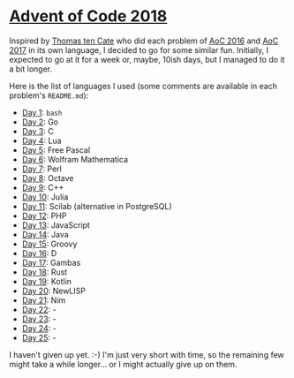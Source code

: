 # [Advent of Code 2018](https://adventofcode.com/2018)

Inspired by [Thomas ten Cate](https://github.com/ttencate/) who did each
problem of [AoC 2016](https://github.com/ttencate/aoc2016) and [AoC
2017](https://github.com/ttencate/aoc2017) in its own  language, I decided to
go for some similar fun. Initially, I expected to go at it for a week or,
maybe, 10ish days, but I managed to do it a bit longer.

Here is the list of languages I used (some comments are available in each
problem's `README.md`):

* [Day 1](day01/): `bash`
* [Day 2](day02/): Go
* [Day 3](day03/): C
* [Day 4](day04/): Lua
* [Day 5](day05/): Free Pascal
* [Day 6](day06/): Wolfram Mathematica
* [Day 7](day07/): Perl
* [Day 8](day08/): Octave
* [Day 9](day09/): C++
* [Day 10](day10/): Julia
* [Day 11](day11/): Scilab (alternative in PostgreSQL)
* [Day 12](day12/): PHP
* [Day 13](day13/): JavaScript
* [Day 14](day14/): Java
* [Day 15](day15/): Groovy
* [Day 16](day16/): D
* [Day 17](day17/): Gambas
* [Day 18](day18/): Rust
* [Day 19](day19/): Kotlin
* [Day 20](day20/): NewLISP
* [Day 21](day21/): Nim
* [Day 22](day22/): -
* [Day 23](day23/): -
* [Day 24](day24/): -
* [Day 25](day25/): -

I haven't given up yet. :-) I'm just very short with time, so the remaining few
might take a while longer... or I might actually give up on them.

